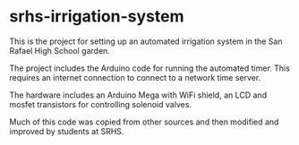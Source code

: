 # srhs-irrigation-system
This is the project for setting up an automated irrigation system in the San Rafael High School garden.

The project includes the Arduino code for running the automated timer. This requires an internet connection to connect to a network time server.

The hardware includes an Arduino Mega with WiFi shield, an LCD and mosfet transistors for controlling solenoid valves.

Much of this code was copied from other sources and then modified and improved by students at SRHS.
